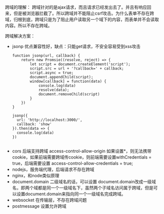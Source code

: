 跨域的理解：
    跨域针对的是ajax请求，而且请求已经发出去了。并且有响应回来，但是被浏览器拦截了。所以跨域并不能阻止csrf攻击。为什么表单不存在跨域，归根到底，跨域只是为了阻止用户读取另一个域下的内容，而表单并不会读取内容。所以不存在跨域。


跨域解决方案：
- jsonp 优点兼容性好，缺点：只能get请求，不安全容易受到xss攻击
  ```
  function jsonp(url, callback) {
      return new Promsie((resolve, reject) => {
          let script = document.createElement('script');
          script.src = url + '?callback=' + callback;
          script.async = true;
          document.appendChild(script);
          window[callback] = function(data) {
              console.log(data)
              resolve(data);
              document.removeChild(script)
          }
      })
  }

  jsonp({
    url: 'http://localhost:3000/',
    callback: 'show'
  }).then(data => {
    console.log(data)
  })


  ```
- cors 后端支持跨域   access-control-allow-origin 如果设置*，则无法携带cookie，如果前端需要跨域传cookie，则前端需要设置withCredentials = true，后端需要设置 access-control-allow-credentials = true;
- nodejs，服务端代理，后端请求不存在跨域
- nginx，和node类似原理
- document.domain  二级域名的话，可以设置 document.domain改成一级域名，即两个域都是同一个一级域名下，虽然两个子域名访问属于跨域，但是可以设置document.domain来指向同一个一级域名完成跨域。
- websocket 在传输层，不存在跨域问题
- postmessage 设置允许跨域


